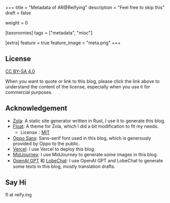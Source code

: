 +++
title = "Metadata of AR@Reifying"
description = "Feel free to skip this"
draft = false

weight = 0

[taxonomies]
tags = ["metadata", "misc"]

[extra]
feature = true
feature_image = "meta.png"
+++

## License

[CC BY-SA 4.0](https://creativecommons.org/licenses/by-sa/4.0/)

When you want to quote or link to this blog, please click the link above to understand the content of the license, especially when you use it for commercial purposes.

## Acknowledgement

* [Zola](https://www.getzola.org/): A static site generator written in Rust, I use it to generate this blog.
* [Float](https://gitlab.com/float-theme/float.git): A theme for Zola, which I did a bit modification to fit my needs.
  * License：[MIT](https://opensource.org/licenses/MIT)
* [Oppo Sans](https://www.coloros.com/index/newsDetail?id=72): Sans-serif font used in this blog, which is generously provided by Oppo to the public.
* [Vercel](https://vercel.com/): I use Vercel to deploy this blog.
* [MidJourney](https://www.midjourney.com/): I use MidJourney to generate some images in this blog.
* [OpenAI GPT](https://openai.com) 和 [LobeChat](https://github.com/lobehub/lobe-chat): I use OpenAI GPT and LobeChat to generate some texts in this blog, mostly translation drafts.

## Say Hi

fl at reify.ing